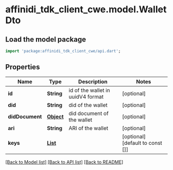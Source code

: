 # affinidi_tdk_client_cwe.model.WalletDto

## Load the model package

```dart
import 'package:affinidi_tdk_client_cwe/api.dart';
```

## Properties

| Name            | Type                                                  | Description                       | Notes                            |
| --------------- | ----------------------------------------------------- | --------------------------------- | -------------------------------- |
| **id**          | **String**                                            | id of the wallet in uuidV4 format | [optional]                       |
| **did**         | **String**                                            | did of the wallet                 | [optional]                       |
| **didDocument** | [**Object**](.md)                                     | did document of the wallet        | [optional]                       |
| **ari**         | **String**                                            | ARI of the wallet                 | [optional]                       |
| **keys**        | [**List<WalletDtoKeysInner>**](WalletDtoKeysInner.md) |                                   | [optional] [default to const []] |

[[Back to Model list]](../README.md#documentation-for-models) [[Back to API list]](../README.md#documentation-for-api-endpoints) [[Back to README]](../README.md)
